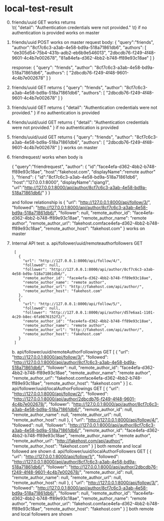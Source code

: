 # local-test-result
0. friends/uuid GET works returns  
	\t{
	  "detail": "Authentication credentials were not provided."
	\t}
	if no authentication is provided works on master

1. friends/uuid POST works on master
	request body:
	{
		"query":"friends",
		"author":"8cf7c6c3-a3ab-4e58-bd9a-518a71861db6",
		"authors": [
		    "de305d54-75b4-431b-adb2-eb6b9e546013",
			"2dbcdb76-f249-4f48-9601-4c4b7e002678",
			"81a84efa-d362-4bb2-b748-ff89e93c18ae"
	  	]
	}

	response: 
	{
	  "query": "friends",
	  "author": "8cf7c6c3-a3ab-4e58-bd9a-518a71861db6",
	  "authors": [
	    "2dbcdb76-f249-4f48-9601-4c4b7e002678"
	  ]
	}

2. friends/uuid GET returns
	{
	  "query": "friends",
	  "author": "8cf7c6c3-a3ab-4e58-bd9a-518a71861db6",
	  "authors": [
	    "2dbcdb76-f249-4f48-9601-4c4b7e002678"
	  ]
	}
3. friends/uuid GET returns 
	{
	  "detail": "Authentication credentials were not provided."
	}
	if no authentication is provided


4. friends/uuid/uuid GET returns 
	{
	  "detail": "Authentication credentials were not provided."
	}
	if no authentication is provided
5. friends/uuid/uuid GET returns 
	{
	  "query": "friends",
	  "author": "8cf7c6c3-a3ab-4e58-bd9a-518a71861db6",
	  "authors": [
	    "2dbcdb76-f249-4f48-9601-4c4b7e002678"
	  ]
	}
	works on master

6. friendrequest/ works when body is

	{
		"query":"friendrequest",
		"author": {
			"id":"face4efa-d362-4bb2-b748-ff89e93c18ae",
			"host":"fakehost.com",
			"displayName":"remote author"
		},
		"friend": {
			"id":"8cf7c6c3-a3ab-4e58-bd9a-518a71861db6",
			"host":"127.0.0.1:8000",
			"displayName":"qiang1",
			"url":"http://127.0.0.1:8000/api/author/8cf7c6c3-a3ab-4e58-bd9a-518a71861db6/"
		}
	}

	and follow relationship is 
    {
        "url": "http://127.0.0.1:8000/api/follow/3/",
        "followed": "http://127.0.0.1:8000/api/author/8cf7c6c3-a3ab-4e58-bd9a-518a71861db6/",
        "follower": null,
        "remote_author_id": "face4efa-d362-4bb2-b748-ff89e93c18ae",
        "remote_author_name": "remote author",
        "remote_author_url": "fakehost.comface4efa-d362-4bb2-b748-ff89e93c18ae",
        "remote_author_host": "fakehost.com"
    }
    works on master

7. Internal API test: 
	a. api/follower/uuid/remoteauthorfollowers GET

		[
		  {
		    "url": "http://127.0.0.1:8000/api/follow/4/",
		    "followed": null,
		    "follower": "http://127.0.0.1:8000/api/author/8cf7c6c3-a3ab-4e58-bd9a-518a71861db6/",
		    "remote_author_id": "face4efa-d362-4bb2-b748-ff89e93c18ae",
		    "remote_author_name": "remote author",
		    "remote_author_url": "http://fakehost.com/api/author/",
		    "remote_author_host": "fakehost.com"
		  },
		  {
		    "url": "http://127.0.0.1:8000/api/follow/5/",
		    "followed": null,
		    "follower": "http://127.0.0.1:8000/api/author/d57e6aa1-1101-4c29-b8ec-6fa9876152f2/",
		    "remote_author_id": "face4efa-d362-4bb2-b748-ff89e93c18ae",
		    "remote_author_name": "remote author",
		    "remote_author_url": "http://fakehost.com/api/author/",
		    "remote_author_host": "fakehost.com"
		  }
		]
	b. api/follower/uuid/remoteAuthorFollowings GET
		[
		  {
		    "url": "http://127.0.0.1:8000/api/follow/3/",
		    "followed": "http://127.0.0.1:8000/api/author/8cf7c6c3-a3ab-4e58-bd9a-518a71861db6/",
		    "follower": null,
		    "remote_author_id": "face4efa-d362-4bb2-b748-ff89e93c18ae",
		    "remote_author_name": "remote author",
		    "remote_author_url": "fakehost.comface4efa-d362-4bb2-b748-ff89e93c18ae",
		    "remote_author_host": "fakehost.com"
		  }
		]
	c. api/follower/uuid/localAuthorFollowings GET
		[
		  {
		    "url": "http://127.0.0.1:8000/api/follow/2/",
		    "followed": "http://127.0.0.1:8000/api/author/2dbcdb76-f249-4f48-9601-4c4b7e002678/",
		    "follower": "http://127.0.0.1:8000/api/author/8cf7c6c3-a3ab-4e58-bd9a-518a71861db6/",
		    "remote_author_id": null,
		    "remote_author_name": null,
		    "remote_author_url": null,
		    "remote_author_host": null
		  },
		  {
		    "url": "http://127.0.0.1:8000/api/follow/4/",
		    "followed": null,
		    "follower": "http://127.0.0.1:8000/api/author/8cf7c6c3-a3ab-4e58-bd9a-518a71861db6/",
		    "remote_author_id": "face4efa-d362-4bb2-b748-ff89e93c18ae",
		    "remote_author_name": "remote author",
		    "remote_author_url": "http://fakehost.com/api/author/",
		    "remote_author_host": "fakehost.com"
		  }
		]
		both remote and local followed are shown
	d. api/follower/uuid/localAuthorFollowers GET
		[
		  {
		    "url": "http://127.0.0.1:8000/api/follow/1/",
		    "followed": "http://127.0.0.1:8000/api/author/8cf7c6c3-a3ab-4e58-bd9a-518a71861db6/",
		    "follower": "http://127.0.0.1:8000/api/author/2dbcdb76-f249-4f48-9601-4c4b7e002678/",
		    "remote_author_id": null,
		    "remote_author_name": null,
		    "remote_author_url": null,
		    "remote_author_host": null
		  },
		  {
		    "url": "http://127.0.0.1:8000/api/follow/3/",
		    "followed": "http://127.0.0.1:8000/api/author/8cf7c6c3-a3ab-4e58-bd9a-518a71861db6/",
		    "follower": null,
		    "remote_author_id": "face4efa-d362-4bb2-b748-ff89e93c18ae",
		    "remote_author_name": "remote author",
		    "remote_author_url": "fakehost.comface4efa-d362-4bb2-b748-ff89e93c18ae",
		    "remote_author_host": "fakehost.com"
		  }
		]
		both remote and local followers are shown

		
